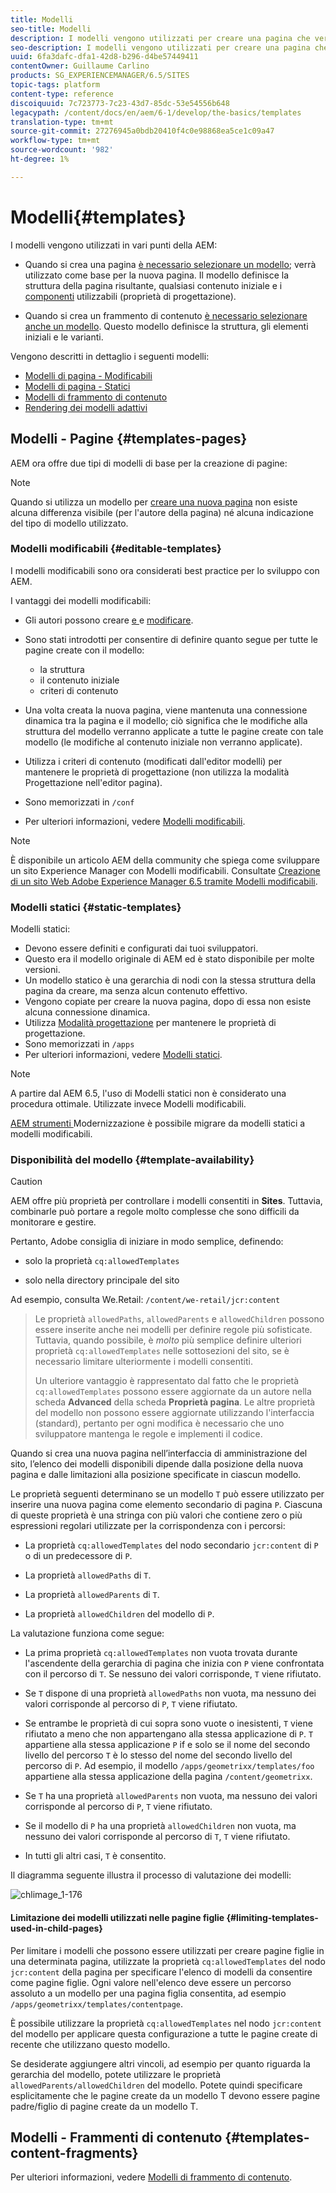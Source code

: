 ```yaml
---
title: Modelli
seo-title: Modelli
description: I modelli vengono utilizzati per creare una pagina che verrà utilizzata come base per la nuova pagina
seo-description: I modelli vengono utilizzati per creare una pagina che verrà utilizzata come base per la nuova pagina
uuid: 6fa3dafc-dfa1-42d8-b296-d4be57449411
contentOwner: Guillaume Carlino
products: SG_EXPERIENCEMANAGER/6.5/SITES
topic-tags: platform
content-type: reference
discoiquuid: 7c723773-7c23-43d7-85dc-53e54556b648
legacypath: /content/docs/en/aem/6-1/develop/the-basics/templates
translation-type: tm+mt
source-git-commit: 27276945a0bdb20410f4c0e98868ea5ce1c09a47
workflow-type: tm+mt
source-wordcount: '982'
ht-degree: 1%

---
```



# Modelli{#templates}

I modelli vengono utilizzati in vari punti della AEM:

* Quando si crea una pagina [è necessario selezionare un modello](#templates-pages); verrà utilizzato come base per la nuova pagina. Il modello definisce la struttura della pagina risultante, qualsiasi contenuto iniziale e i [componenti](/help/sites-authoring/default-components.md) utilizzabili (proprietà di progettazione).

* Quando si crea un frammento di contenuto [è necessario selezionare anche un modello](#templates-content-fragments). Questo modello definisce la struttura, gli elementi iniziali e le varianti.

Vengono descritti in dettaglio i seguenti modelli:

* [Modelli di pagina - Modificabili](/help/sites-developing/page-templates-editable.md)
* [Modelli di pagina - Statici](/help/sites-developing/page-templates-static.md)
* [Modelli di frammento di contenuto](/help/sites-developing/content-fragment-templates.md)
* [Rendering dei modelli adattivi](/help/sites-developing/templates-adaptive-rendering.md)

## Modelli - Pagine {#templates-pages}

AEM ora offre due tipi di modelli di base per la creazione di pagine:

>[!NOTE]
>
>Quando si utilizza un modello per [creare una nuova pagina](/help/sites-authoring/managing-pages.md#creating-a-new-page) non esiste alcuna differenza visibile (per l&#39;autore della pagina) né alcuna indicazione del tipo di modello utilizzato.

### Modelli modificabili {#editable-templates}

I modelli modificabili sono ora considerati best practice per lo sviluppo con AEM.

I vantaggi dei modelli modificabili:

* Gli autori possono creare [e ](/help/sites-authoring/templates.md#creating-a-new-template-template-author) e [modificare](/help/sites-authoring/templates.md#editing-a-template-structure-template-author).

* Sono stati introdotti per consentire di definire quanto segue per tutte le pagine create con il modello:

   * la struttura
   * il contenuto iniziale
   * criteri di contenuto

* Una volta creata la nuova pagina, viene mantenuta una connessione dinamica tra la pagina e il modello; ciò significa che le modifiche alla struttura del modello verranno applicate a tutte le pagine create con tale modello (le modifiche al contenuto iniziale non verranno applicate).
* Utilizza i criteri di contenuto (modificati dall&#39;editor modelli) per mantenere le proprietà di progettazione (non utilizza la modalità Progettazione nell&#39;editor pagina).
* Sono memorizzati in `/conf`
* Per ulteriori informazioni, vedere [Modelli modificabili](/help/sites-developing/page-templates-editable.md).

>[!NOTE]
>
>È disponibile un articolo AEM della community che spiega come sviluppare un sito  Experience Manager con Modelli modificabili. Consultate [Creazione di un sito Web Adobe Experience Manager 6.5 tramite Modelli modificabili](https://helpx.adobe.com/experience-manager/using/first_aem64_website.html).

### Modelli statici {#static-templates}

Modelli statici:

* Devono essere definiti e configurati dai tuoi sviluppatori.
* Questo era il modello originale di AEM ed è stato disponibile per molte versioni.
* Un modello statico è una gerarchia di nodi con la stessa struttura della pagina da creare, ma senza alcun contenuto effettivo.
* Vengono copiate per creare la nuova pagina, dopo di essa non esiste alcuna connessione dinamica.
* Utilizza [Modalità progettazione](/help/sites-authoring/default-components-designmode.md) per mantenere le proprietà di progettazione.
* Sono memorizzati in `/apps`
* Per ulteriori informazioni, vedere [Modelli statici](/help/sites-developing/page-templates-static.md).

>[!NOTE]
>
>A partire dal AEM 6.5, l&#39;uso di Modelli statici non è considerato una procedura ottimale. Utilizzate invece Modelli modificabili.
>
>[AEM strumenti ](modernization-tools.md) Modernizzazione è possibile migrare da modelli statici a modelli modificabili.

### Disponibilità del modello {#template-availability}

>[!CAUTION]
>
>AEM offre più proprietà per controllare i modelli consentiti in **Sites**. Tuttavia, combinarle può portare a regole molto complesse che sono difficili da monitorare e gestire.
>
>Pertanto,  Adobe consiglia di iniziare in modo semplice, definendo:
>
>* solo la proprietà `cq:allowedTemplates`
   >
   >
* solo nella directory principale del sito
>
>
Ad esempio, consulta We.Retail: `/content/we-retail/jcr:content`
>
>Le proprietà `allowedPaths`, `allowedParents` e `allowedChildren` possono essere inserite anche nei modelli per definire regole più sofisticate. Tuttavia, quando possibile, è *molto* più semplice definire ulteriori proprietà `cq:allowedTemplates` nelle sottosezioni del sito, se è necessario limitare ulteriormente i modelli consentiti.
>
>Un ulteriore vantaggio è rappresentato dal fatto che le proprietà `cq:allowedTemplates` possono essere aggiornate da un autore nella scheda **Advanced** della scheda **Proprietà pagina**. Le altre proprietà del modello non possono essere aggiornate utilizzando l&#39;interfaccia (standard), pertanto per ogni modifica è necessario che uno sviluppatore mantenga le regole e implementi il codice.

Quando si crea una nuova pagina nell’interfaccia di amministrazione del sito, l’elenco dei modelli disponibili dipende dalla posizione della nuova pagina e dalle limitazioni alla posizione specificate in ciascun modello.

Le proprietà seguenti determinano se un modello `T` può essere utilizzato per inserire una nuova pagina come elemento secondario di pagina `P`. Ciascuna di queste proprietà è una stringa con più valori che contiene zero o più espressioni regolari utilizzate per la corrispondenza con i percorsi:

* La proprietà `cq:allowedTemplates` del nodo secondario `jcr:content` di `P` o di un predecessore di `P`.

* La proprietà `allowedPaths` di `T`.

* La proprietà `allowedParents` di `T`.

* La proprietà `allowedChildren` del modello di `P`.

La valutazione funziona come segue:

* La prima proprietà `cq:allowedTemplates` non vuota trovata durante l&#39;ascendente della gerarchia di pagina che inizia con `P` viene confrontata con il percorso di `T`. Se nessuno dei valori corrisponde, `T` viene rifiutato.

* Se `T` dispone di una proprietà `allowedPaths` non vuota, ma nessuno dei valori corrisponde al percorso di `P`, `T` viene rifiutato.

* Se entrambe le proprietà di cui sopra sono vuote o inesistenti, `T` viene rifiutato a meno che non appartengano alla stessa applicazione di `P`. `T` appartiene alla stessa applicazione  `P` if e solo se il nome del secondo livello del percorso  `T` è lo stesso del nome del secondo livello del percorso di  `P`. Ad esempio, il modello `/apps/geometrixx/templates/foo` appartiene alla stessa applicazione della pagina `/content/geometrixx`.

* Se `T` ha una proprietà `allowedParents` non vuota, ma nessuno dei valori corrisponde al percorso di `P`, `T` viene rifiutato.

* Se il modello di `P` ha una proprietà `allowedChildren` non vuota, ma nessuno dei valori corrisponde al percorso di `T`, `T` viene rifiutato.

* In tutti gli altri casi, `T` è consentito.

Il diagramma seguente illustra il processo di valutazione dei modelli:

![chlimage_1-176](assets/chlimage_1-176.png)

#### Limitazione dei modelli utilizzati nelle pagine figlie {#limiting-templates-used-in-child-pages}

Per limitare i modelli che possono essere utilizzati per creare pagine figlie in una determinata pagina, utilizzate la proprietà `cq:allowedTemplates` del nodo `jcr:content` della pagina per specificare l&#39;elenco di modelli da consentire come pagine figlie. Ogni valore nell&#39;elenco deve essere un percorso assoluto a un modello per una pagina figlia consentita, ad esempio `/apps/geometrixx/templates/contentpage`.

È possibile utilizzare la proprietà `cq:allowedTemplates` nel nodo `jcr:content` del modello per applicare questa configurazione a tutte le pagine create di recente che utilizzano questo modello.

Se desiderate aggiungere altri vincoli, ad esempio per quanto riguarda la gerarchia del modello, potete utilizzare le proprietà `allowedParents/allowedChildren` del modello. Potete quindi specificare esplicitamente che le pagine create da un modello T devono essere pagine padre/figlio di pagine create da un modello T.

## Modelli - Frammenti di contenuto {#templates-content-fragments}

Per ulteriori informazioni, vedere [Modelli di frammento di contenuto](/help/sites-developing/content-fragment-templates.md).
